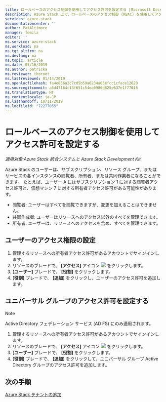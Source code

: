 ```yaml
---
title: ロールベースのアクセス制御を使用してアクセス許可を設定する |Microsoft Docs
description: Azure Stack 上で、ロールベースのアクセス制御 (RBAC) を使用してアクセス許可を設定する方法について説明します。
services: azure-stack
documentationcenter: ''
author: PatAltimore
manager: femila
editor: ''
ms.service: azure-stack
ms.workload: na
ms.tgt_pltfrm: na
ms.devlang: na
ms.topic: article
ms.date: 05/16/2019
ms.author: patricka
ms.reviewer: thoroet
ms.lastreviewed: 01/14/2019
ms.openlocfilehash: fa4e836a2c7cd5b59a6234a05efcc1cface12620
ms.sourcegitcommit: a6d47164c13f651c54ea0986d825e637e1f77018
ms.translationtype: HT
ms.contentlocale: ja-JP
ms.lasthandoff: 10/11/2019
ms.locfileid: "72277055"
---
```

# <a name="set-access-permissions-using-role-based-access-control"></a>ロールベースのアクセス制御を使用してアクセス許可を設定する

*適用対象:Azure Stack 統合システムと Azure Stack Development Kit*

Azure Stack のユーザーは、サブスクリプション、リソース グループ、またはサービスの各インスタンスの閲覧者、所有者、または共同作業者になることができます。 たとえば、ユーザー A にはサブスクリプション 1 に対する閲覧者アクセス許可と、仮想マシン 7 に対する所有者アクセス許可がある可能性があります。

 - 閲覧者: ユーザーはすべてを閲覧できますが、変更を加えることはできません。
 - 共同作成者: ユーザーはリソースへのアクセス以外のすべてを管理できます。
 - 所有者: ユーザーは、リソースへのアクセスを含め、すべてを管理できます。

## <a name="set-access-permissions-for-a-user"></a>ユーザーのアクセス権限の設定

1. 管理するリソースへの所有者アクセス許可があるアカウントでサインインします。
2. リソースのブレードで、 **[アクセス]** アイコン ![](media/azure-stack-manage-permissions/image1.png) をクリックします。
3. **[ユーザー]** ブレードで、 **[役割]** をクリックします。
4. **[役割]** ブレードで、 **[追加]** をクリックし、ユーザーのアクセス許可を追加します。

## <a name="set-access-permissions-for-a-universal-group"></a>ユニバーサル グループのアクセス許可を設定する 

> [!Note]
> Active Directory フェデレーション サービス (AD FS) にのみ適用されます。

1. 管理するリソースへの所有者アクセス許可があるアカウントでサインインします。
2. リソースのブレードで、 **[アクセス]** アイコン ![](media/azure-stack-manage-permissions/image1.png) をクリックします。
3. **[ユーザー]** ブレードで、 **[役割]** をクリックします。
4. **[役割]** ブレードで、 **[追加]** をクリックして、ユニバーサル グループ Active Directory グループのアクセス許可を追加します。

## <a name="next-steps"></a>次の手順

[Azure Stack テナントの追加](azure-stack-add-new-user-aad.md)